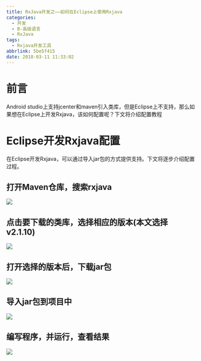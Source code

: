 ```yaml
---
title: RxJava开发之——如何在Eclipse上使用Rxjava
categories:
  - 开发
  - B-高级语言
  - RxJava
tags:
  - Rxjava开发工具
abbrlink: 5be5f415
date: 2018-03-11 11:33:02
---
```


# 前言 
Android studio上支持jcenter和maven引入类库，但是Eclipse上不支持，那么如果想在Eclipse上开发Rxjava，该如何配置呢？下文将介绍配置教程  

<!--more-->  

# Eclipse开发Rxjava配置 
在Eclipse开发Rxjava，可以通过导入jar包的方式提供支持。下文将逐步介绍配置过程。  

## 打开Maven仓库，搜索rxjava
![][1]  
## 点击要下载的类库，选择相应的版本(本文选择v2.1.10)
![][2]  
## 打开选择的版本后，下载jar包 
![][3]  
## 导入jar包到项目中
![][4]
## 编写程序，并运行，查看结果 
![][5]  



[1]: https://cdn.jsdelivr.net/gh/PGzxc/CDN@master/blog-image/rxjava-mvn-search.png
[2]: https://cdn.jsdelivr.net/gh/PGzxc/CDN@master/blog-image/rxjava-mvn-2.1.10.png
[3]: https://cdn.jsdelivr.net/gh/PGzxc/CDN@master/blog-image/rxjava-mvn-2.1.10-download.png
[4]: https://cdn.jsdelivr.net/gh/PGzxc/CDN@master/blog-image/rxjava-mvn-import.png
[5]: https://cdn.jsdelivr.net/gh/PGzxc/CDN@master/blog-image/rxjava-mvn-run.png
